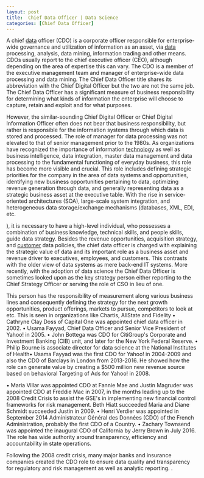 ```yaml
---
layout: post
title:  Chief Data Officer | Data Science
categories: [Chief Data Officer]
---
```


A chief [data](https://data-science-blog.github.io/Big-Data) officer (CDO) is a corporate officer responsible for enterprise-wide governance and utilization of information as an asset, via [data](https://data-science-blog.github.io/Data) processing, analysis, data mining, information trading and other means. CDOs usually report to the chief executive officer (CEO), although depending on the area of expertise this can vary. The CDO is a member of the executive management team and manager of enterprise-wide data processing and data mining. The Chief Data Officer title shares its abbreviation with the Chief Digital Officer but the two are not the same job. The Chief Data Officer has a significant measure of business responsibility for determining what kinds of information the enterprise will choose to capture, retain and exploit and for what purposes.

However, the similar-sounding Chief Digital Officer or Chief Digital Information Officer often does not bear that business responsibility, but rather is responsible for the information systems through which data is stored and processed. The role of manager for data processing was not elevated to that of senior management prior to the 1980s. As organizations have recognized the importance of information [technology](https://data-science-blog.github.io/Committee-On-Data-For-Science-And-Technology) as well as business intelligence, data integration, master data management and data processing to the fundamental functioning of everyday business, this role has become more visible and crucial. This role includes defining strategic priorities for the company in the area of data systems and opportunities, identifying new business opportunities pertaining to data, optimizing revenue generation through data, and generally representing data as a strategic business asset at the executive table. With the rise in service-oriented architectures (SOA), large-scale system integration, and heterogeneous data storage/exchange mechanisms (databases, XML, EDI, etc.

), it is necessary to have a high-level individual, who possesses a combination of business knowledge, technical skills, and people skills, guide data strategy. Besides the revenue opportunities, acquisition strategy, and [customer](https://data-science-blog.github.io/Customer-Data-Platform) data policies, the chief data officer is charged with explaining the strategic value of data and its important role as a business asset and revenue driver to executives, employees, and customers. This contrasts with the older view of data systems as mere back-end IT systems. More recently, with the adoption of data science the Chief Data Officer is sometimes looked upon as the key strategy person either reporting to the Chief Strategy Officer or serving the role of CSO in lieu of one.

This person has the responsibility of measurement along various business lines and consequently defining the strategy for the next growth opportunities, product offerings, markets to pursue, competitors to look at etc. This is seen in organizations like Chartis, AllState and Fidelity • Cathryne Clay Doss of Capital One was appointed chief data officer in 2002. • Usama Fayyad, Chief Data Officer and Senior Vice President of Yahoo! in 2005. • John Bottega was CDO for CitiGroup's Corporate and Investment Banking (CIB) unit, and later for the New York Federal Reserve. • Philip Bourne is associate director for data science at the National Institutes of Health• Usama Fayyad was the first CDO for Yahoo! in 2004-2009 and also the CDO of Barclays in London from 2013-2016. He showed how the role can generate value by creating a $500 million new revenue source based on behavioral Targeting of Ads for Yahoo! in 2008.

• Maria Villar was appointed CDO at Fannie Mae and Justin Magruder was appointed CDO at Freddie Mac in 2007, in the months leading up to the 2008 Credit Crisis to assist the GSE's in implementing new financial control frameworks for risk management. Beth Hiatt succeeded Maria and Diane Schmidt succeeded Justin in 2009. • Henri Verdier was appointed in September 2014 Administrateur Général des Données (CDO) of the French Administration, probably the first CDO of a Country. • Zachary Townsend was appointed the inaugural CDO of California by Jerry Brown in July 2016. The role has wide authority around transparency, efficiency and accountability in state operations.

Following the 2008 credit crisis, many major banks and insurance companies created the CDO role to ensure data quality and transparency for regulatory and risk management as well as analytic reporting. .

